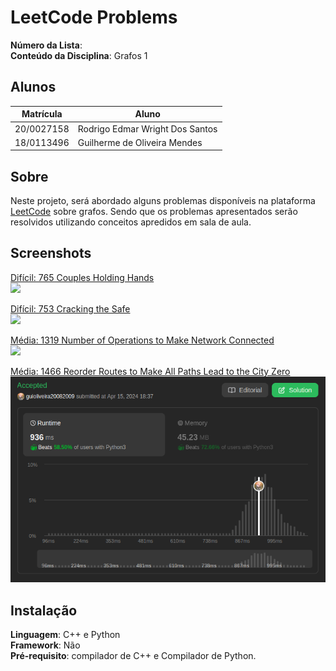 # LeetCode Problems

**Número da Lista**: <br>
**Conteúdo da Disciplina**: Grafos 1<br>

## Alunos
|Matrícula | Aluno |
| -- | -- |
| 20/0027158  |  Rodrigo Edmar Wright Dos Santos |
| 18/0113496  |  Guilherme de Oliveira Mendes |

## Sobre 
Neste projeto, será abordado alguns problemas disponíveis na plataforma [LeetCode](https://leetcode.com/) sobre grafos. Sendo que os problemas apresentados serão resolvidos utilizando conceitos apredidos em sala de aula.

## Screenshots
[Difícil: 765 Couples Holding Hands](https://leetcode.com/problems/couples-holding-hands/description/)<br>
![](./src/assets/CouplesSubmission.jpeg)

[Difícil: 753 Cracking the Safe](https://leetcode.com/problems/cracking-the-safe/description/)<br>
![](./src/assets/SafeSubmission.png)

[Média: 1319 Number of Operations to Make Network Connected](https://leetcode.com/problems/number-of-operations-to-make-network-connected/description/)<br>
![](./src/assets/NetworkDFSsubmission.jpeg)

[Média: 1466 Reorder Routes to Make All Paths Lead to the City Zero](https://leetcode.com/problems/reorder-routes-to-make-all-paths-lead-to-the-city-zero/description/)<br>
![](./src/assets/CitySubmission.png)

## Instalação 
**Linguagem**: C++ e Python  <br> 
**Framework**: Não<br>
**Pré-requisito**: compilador de C++ e Compilador de Python.